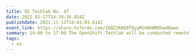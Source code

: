 ```yaml
---
title: OS Techlab No. 47
date: 2022-02-17T14:39:36.854Z
publishdate: 2021-11-12T14:41:03.614Z
event_link: https://share.hsforms.com/1bQZ2KHG9TQyyM1HAHHMOhw48awa
summary: 14:00 to 17:00 The OpenShift Techlab will be conducted remotely.
tags:
  - os
---
```

